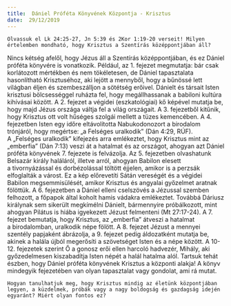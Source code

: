 ```yaml
---
title:  Dániel Próféta Könyvének Központja - Krisztus
date:  29/12/2019
---
```


`Olvassuk el Lk 24:25-27, Jn 5:39 és 2Kor 1:19-20 verseit! Milyen értelemben mondható, hogy Krisztus a Szentírás középpontjában áll?`

Nincs kétség afelől, hogy Jézus áll a Szentírás középpontjában, és ez Dániel próféta könyvére is vonatkozik. Például, az 1. fejezet megmutatja: bár csak korlátozott mértékben és nem tökéletesen, de Dániel tapasztalata hasonlítható Krisztuséhoz, aki lejött a mennyből, hogy a bűnössé lett világban éljen és szembeszálljon a sötétség erőivel. Dánielt és társait Isten krisztusi bölcsességgel ruházta fel, hogy megállhassanak a babiloni kultúra kihívásai között. A 2. fejezet a végidei (eszkatológiai) kő képével mutatja be, hogy majd Jézus országa váltja fel a világ országait. A 3. fejezetből kitűnik, hogy Krisztus ott volt hűséges szolgái mellett a tüzes kemencében. A 4. fejezetben Isten egy időre eltávolította Nabukodonozort a birodalom trónjáról, hogy megértse: „a Felséges uralkodik” (Dán 4:29, RÚF). A „Felséges uralkodik” kifejezés arra emlékeztet, hogy Krisztus mint az „emberfia” (Dán 7:13) veszi át a hatalmat és az országot, ahogyan azt Dániel próféta könyvének 7. fejezete is felvázolja. Az 5. fejezetben olvashatunk Belsazár király haláláról, illetve arról, ahogyan Babilon elesett a tivornyázással és dorbézolással töltött éjjelen, amikor is a perzsák elfoglalták a várost. Ez a kép előrevetíti Sátán vereségét és a végidei Babilon megsemmisülését, amikor Krisztus és angyalai győzelmet aratnak fölöttük. A 6. fejezetben a Dániel elleni cselszövés a Jézussal szemben felhozott, a főpapok által koholt hamis vádakra emlékeztet. Továbbá Dáriusz királynak sem sikerült megkímélni Dánielt, bármennyire próbálkozott, mint ahogyan Pilátus is hiába igyekezett Jézust felmenteni (Mt 27:17-24). A 7. fejezet bemutatja, hogy Krisztus, az „emberfia” átveszi a hatalmat a birodalomban, uralkodik népe fölött. A 8. fejezet Jézust a mennyei szentély papjaként ábrázolja, a 9. fejezet pedig áldozatként mutatja be, akinek a halála újból megerősíti a szövetséget Isten és a népe között. A 10-12. fejezetek szerint Ő a gonosz erői ellen harcoló hadvezér, Mihály, aki győzedelmesen kiszabadítja Isten népét a halál hatalma alól. Tartsuk tehát észben, hogy Dániel próféta könyvének Krisztus a központi alakja! A könyv mindegyik fejezetében van olyan tapasztalat vagy gondolat, ami rá mutat.

`Hogyan tanulhatjuk meg, hogy Krisztus mindig az életünk központjában legyen, a küzdelmek, próbák vagy a nagy boldogság és gazdagság idején egyaránt? Miért olyan fontos ez?`